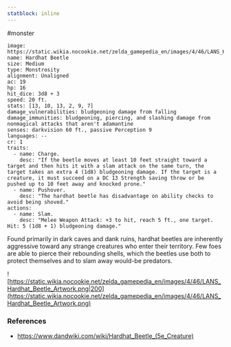 ```yaml
---
statblock: inline
---
```

 #monster 

```statblock
image: https://static.wikia.nocookie.net/zelda_gamepedia_en/images/4/46/LANS_Hardhat_Beetle_Artwork.png
name: Hardhat Beetle
size: Medium
type: Monstrosity
alignment: Unaligned
ac: 19
hp: 16
hit_dice: 3d8 + 3
speed: 20 ft.
stats: [13, 10, 13, 2, 9, 7]
damage_vulnerabilities: bludgeoning damage from falling
damage_immunities: bludgeoning, piercing, and slashing damage from nonmagical attacks that aren't adamantine
senses: darkvision 60 ft., passive Perception 9
languages: --
cr: 1
traits:
  - name: Charge.
    desc: "If the beetle moves at least 10 feet straight toward a target and then hits it with a slam attack on the same turn, the target takes an extra 4 (1d8) bludgeoning damage. If the target is a creature, it must succeed on a DC 13 Strength saving throw or be pushed up to 10 feet away and knocked prone."
  - name: Pushover.
    desc: "The hardhat beetle has disadvantage on ability checks to avoid being shoved."
actions:
  - name: Slam.
    desc: "Melee Weapon Attack: +3 to hit, reach 5 ft., one target. Hit: 5 (1d8 + 1) bludgeoning damage."
```

Found primarily in dark caves and dank ruins, hardhat beetles are inherently aggressive toward any strange creatures who enter their territory. Few foes are able to pierce their rebounding shells, which the beetles use both to protect themselves and to slam away would-be predators.

![https://static.wikia.nocookie.net/zelda_gamepedia_en/images/4/46/LANS_Hardhat_Beetle_Artwork.png|200](https://static.wikia.nocookie.net/zelda_gamepedia_en/images/4/46/LANS_Hardhat_Beetle_Artwork.png)

### References

* https://www.dandwiki.com/wiki/Hardhat_Beetle_(5e_Creature)